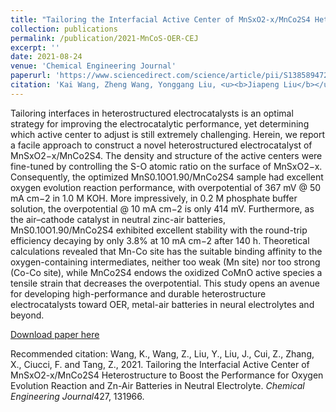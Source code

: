 ```yaml
---
title: "Tailoring the Interfacial Active Center of MnSxO2-x/MnCo2S4 Heterostructure to Boost the Performance for Oxygen Evolution Reaction and Zn-Air Batteries in Neutral Electrolyte"
collection: publications
permalink: /publication/2021-MnCoS-OER-CEJ
excerpt: ''
date: 2021-08-24
venue: 'Chemical Engineering Journal'
paperurl: 'https://www.sciencedirect.com/science/article/pii/S1385894721035464'
citation: 'Kai Wang, Zheng Wang, Yonggang Liu, <u><b>Jiapeng Liu</b></u>, Zhiming Cui, Xiaofeng Zhang, Francesco Ciucci*, and Zhenghua Tang*. (2021). &quot;Tailoring the Interfacial Active Center of MnSxO2-x/MnCo2S4 Heterostructure to Boost the Performance for Oxygen Evolution Reaction and Zn-Air Batteries in Neutral Electrolyte.&quot; <i><b>Chemical Engineering Journal</b></i>, 427, 131966.'
---
```

Tailoring interfaces in heterostructured electrocatalysts is an optimal strategy for improving the electrocatalytic performance, yet determining which active center to adjust is still extremely challenging. Herein, we report a facile approach to construct a novel heterostructured electrocatalyst of MnSxO2−x/MnCo2S4. The density and structure of the active centers were fine-tuned by controlling the S-O atomic ratio on the surface of MnSxO2−x. Consequently, the optimized MnS0.10O1.90/MnCo2S4 sample had excellent oxygen evolution reaction performance, with overpotential of 367 mV @ 50 mA cm−2 in 1.0 M KOH. More impressively, in 0.2 M phosphate buffer solution, the overpotential @ 10 mA cm−2 is only 414 mV. Furthermore, as the air–cathode catalyst in neutral zinc-air batteries, MnS0.10O1.90/MnCo2S4 exhibited excellent stability with the round-trip efficiency decaying by only 3.8% at 10 mA cm−2 after 140 h. Theoretical calculations revealed that Mn-Co site has the suitable binding affinity to the oxygen-containing intermediates, neither too weak (Mn site) nor too strong (Co-Co site), while MnCo2S4 endows the oxidized CoMnO active species a tensile strain that decreases the overpotential. This study opens an avenue for developing high-performance and durable heterostructure electrocatalysts toward OER, metal-air batteries in neural electrolytes and beyond.

[Download paper here](http://jiapeng-liu.github.io/files/K-Wang_2021_MnCoS_OER_CEJ.pdf)

Recommended citation: Wang, K., Wang, Z., Liu, Y., Liu, J., Cui, Z., Zhang, X., Ciucci, F. and Tang, Z., 2021. Tailoring the Interfacial Active Center of MnSxO2-x/MnCo2S4 Heterostructure to Boost the Performance for Oxygen Evolution Reaction and Zn-Air Batteries in Neutral Electrolyte. <i>Chemical Engineering Journal</i>427, 131966.
